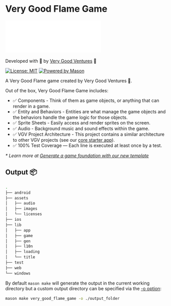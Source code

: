 # Very Good Flame Game

[![Very Good Ventures][logo_white]][very_good_ventures_link_dark]

Developed with 💙 by [Very Good Ventures][very_good_ventures_link] 🦄

[![License: MIT][license_badge]][license_link]
[![Powered by Mason](https://img.shields.io/endpoint?url=https%3A%2F%2Ftinyurl.com%2Fmason-badge)](https://github.com/felangel/mason)

A Very Good Flame game created by Very Good Ventures 🦄.

Out of the box, Very Good Flame Game includes:

- ✅ Components - Think of them as game objects, or anything that can render in a game.
- ✅ Entity and Behaviors - Entities are what manage the game objects and the behaviors handle the game logic for those objects.
- ✅ Sprite Sheets - Easily access and render sprites on the screen.
- ✅ Audio - Background music and sound effects within the game.
- ✅ VGV Project Architecture - This project contains a similar architecture to other VGV projects (see our [core starter app](very_good_core_link)).
- ✅ 100% Test Coverage — Each line is executed at least once by a test.

_\* Learn more at [Generate a game foundation with our new template][very_good_flame_game_blog_link]_

## Output 📦

```sh
.
├── android
├── assets
│   ├── audio
│   ├── images
│   └── licenses
├── ios
├── lib
│   ├── app
│   ├── game
│   ├── gen
│   ├── l10n
│   ├── loading
│   └── title
├── test
├── web
└── windows
```

By default `mason make` will generate the output in the current working directory but a custom output directory can be specified via the [-o option][mason_output_dir]:

```sh
mason make very_good_flame_game -o ./output_folder
```

[mason_output_dir]: https://docs.brickhub.dev/mason-make#-custom-output-directory
[license_badge]: https://img.shields.io/badge/license-MIT-blue.svg
[license_link]: https://opensource.org/licenses/MIT
[logo_white]: https://raw.githubusercontent.com/VGVentures/very_good_brand/main/styles/README/vgv_logo_white.png#gh-dark-mode-only
[very_good_core_link]: https://github.com/verygoodopensource/very_good_core
[very_good_flame_game_blog_link]: https://verygood.ventures/blog/generate-a-game-with-our-new-template
[very_good_ventures_link_dark]: https://verygood.ventures#gh-dark-mode-only
[very_good_ventures_link]: https://verygood.ventures

